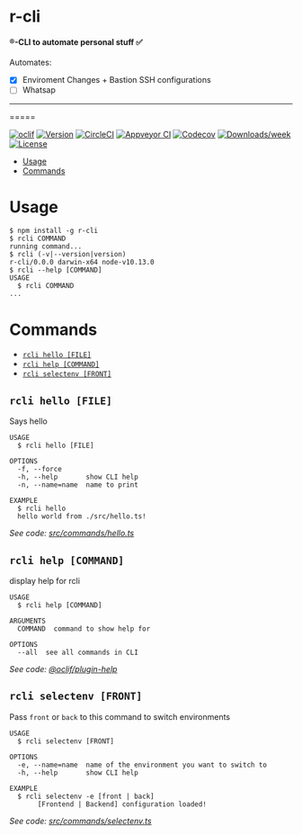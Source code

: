 r-cli
=====

#### ®️-CLI to automate personal stuff ✅

Automates:
- [x] Enviroment Changes + Bastion SSH configurations
- [ ] Whatsap

___
=====

[![oclif](https://img.shields.io/badge/cli-oclif-brightgreen.svg)](https://oclif.io)
[![Version](https://img.shields.io/npm/v/r-cli.svg)](https://npmjs.org/package/r-cli)
[![CircleCI](https://circleci.com/gh/rubenbase/r-cli/tree/master.svg?style=shield)](https://circleci.com/gh/rubenbase/r-cli/tree/master)
[![Appveyor CI](https://ci.appveyor.com/api/projects/status/github/rubenbase/r-cli?branch=master&svg=true)](https://ci.appveyor.com/project/rubenbase/r-cli/branch/master)
[![Codecov](https://codecov.io/gh/rubenbase/r-cli/branch/master/graph/badge.svg)](https://codecov.io/gh/rubenbase/r-cli)
[![Downloads/week](https://img.shields.io/npm/dw/r-cli.svg)](https://npmjs.org/package/r-cli)
[![License](https://img.shields.io/npm/l/r-cli.svg)](https://github.com/rubenbase/r-cli/blob/master/package.json)

<!-- toc -->
* [Usage](#usage)
* [Commands](#commands)
<!-- tocstop -->
# Usage
<!-- usage -->
```sh-session
$ npm install -g r-cli
$ rcli COMMAND
running command...
$ rcli (-v|--version|version)
r-cli/0.0.0 darwin-x64 node-v10.13.0
$ rcli --help [COMMAND]
USAGE
  $ rcli COMMAND
...
```
<!-- usagestop -->
# Commands
<!-- commands -->
* [`rcli hello [FILE]`](#rcli-hello-file)
* [`rcli help [COMMAND]`](#rcli-help-command)
* [`rcli selectenv [FRONT]`](#rcli-selectenv-front)

## `rcli hello [FILE]`

Says hello

```
USAGE
  $ rcli hello [FILE]

OPTIONS
  -f, --force
  -h, --help       show CLI help
  -n, --name=name  name to print

EXAMPLE
  $ rcli hello
  hello world from ./src/hello.ts!
```

_See code: [src/commands/hello.ts](https://github.com/rubenbase/r-cli/blob/v0.0.0/src/commands/hello.ts)_

## `rcli help [COMMAND]`

display help for rcli

```
USAGE
  $ rcli help [COMMAND]

ARGUMENTS
  COMMAND  command to show help for

OPTIONS
  --all  see all commands in CLI
```

_See code: [@oclif/plugin-help](https://github.com/oclif/plugin-help/blob/v2.2.1/src/commands/help.ts)_

## `rcli selectenv [FRONT]`

Pass `front` or `back` to this command to switch environments

```
USAGE
  $ rcli selectenv [FRONT]

OPTIONS
  -e, --name=name  name of the environment you want to switch to
  -h, --help       show CLI help

EXAMPLE
  $ rcli selectenv -e [front | back]
       [Frontend | Backend] configuration loaded!
```

_See code: [src/commands/selectenv.ts](https://github.com/rubenbase/r-cli/blob/v0.0.0/src/commands/selectenv.ts)_
<!-- commandsstop -->
